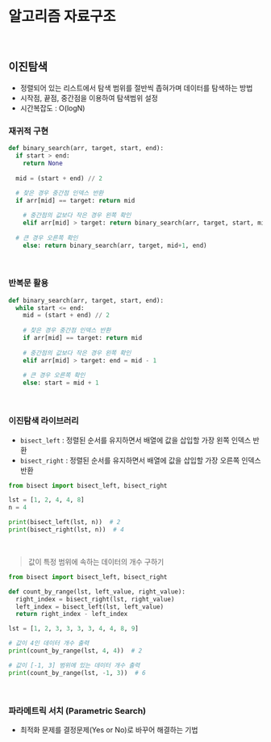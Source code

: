 # 알고리즘 자료구조

​    

## 이진탐색

- 정렬되어 있는 리스트에서 탐색 범위를 절반씩 좁혀가며 데이터를 탐색하는 방법
- 시작점, 끝점, 중간점을 이용하여 탐색범위 설정
- 시간복잡도 : O(logN)



### 재귀적 구현

```python
def binary_search(arr, target, start, end):
  if start > end:
    return None
  
  mid = (start + end) // 2
  
  # 찾은 경우 중간점 인덱스 반환
  if arr[mid] == target: return mid

	# 중간점의 값보다 작은 경우 왼쪽 확인
	elif arr[mid] > target: return binary_search(arr, target, start, mid-1) 
  
  # 큰 경우 오른쪽 확인
	else: return binary_search(arr, target, mid+1, end) 
```

​    

### 반복문 활용

```python
def binary_search(arr, target, start, end):
  while start <= end:
    mid = (start + end) // 2
    
    # 찾은 경우 중간점 인덱스 반환
  	if arr[mid] == target: return mid
  
  	# 중간점의 값보다 작은 경우 왼쪽 확인
  	elif arr[mid] > target: end = mid - 1
    
    # 큰 경우 오른쪽 확인
    else: start = mid + 1
```

​    

### 이진탐색 라이브러리

- `bisect_left` : 정렬된 순서를 유지하면서 배열에 값을 삽입할 가장 왼쪽 인덱스 반환
- `bisect_right` : 정렬된 순서를 유지하면서 배열에 값을 삽입할 가장 오른쪽 인덱스 반환

```python
from bisect import bisect_left, bisect_right

lst = [1, 2, 4, 4, 8]
n = 4

print(bisect_left(lst, n))  # 2
print(bisect_right(lst, n))  # 4
```

​    

> 값이 특정 범위에 속하는 데이터의 개수 구하기

```python
from bisect import bisect_left, bisect_right

def count_by_range(lst, left_value, right_value):
  right_index = bisect_right(lst, right_value)
  left_index = bisect_left(lst, left_value)
  return right_index - left_index

lst = [1, 2, 3, 3, 3, 3, 4, 4, 8, 9]

# 값이 4인 데이터 개수 출력
print(count_by_range(lst, 4, 4))  # 2

# 값이 [-1, 3] 범위에 있는 데이터 개수 출력
print(count_by_range(lst, -1, 3))  # 6
```

​    

### 파라메트릭 서치 (Parametric Search)

- 최적화 문제를 결정문제(Yes or No)로 바꾸어 해결하는 기법